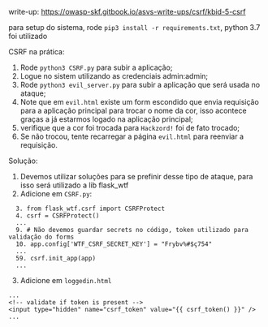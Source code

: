write-up: https://owasp-skf.gitbook.io/asvs-write-ups/csrf/kbid-5-csrf

para setup do sistema, rode `pip3 install -r requirements.txt`, python 3.7 foi utilizado

CSRF na prática:
  1. Rode `python3 CSRF.py` para subir a aplicação;
  2. Logue no sistem utilizando as credenciais admin:admin;
  3. Rode `python3 evil_server.py` para subir a aplicação que será usada no ataque;
  5. Note que em `evil.html` existe um form escondido que envia requisição para a aplicação principal para trocar
  o nome da cor, isso acontece graças a já estarmos logado na aplicação principal;
  6. verifique que a cor foi trocada para `Hackzord!` foi de fato trocado;
  7. Se não trocou, tente recarregar a página `evil.html` para reenviar a requisição.

Solução:
  1. Devemos utilizar soluções para se prefinir desse tipo de ataque, para isso será utilizado a lib flask_wtf
  2. Adicione em `CSRF.py`:
  ```
    3. from flask_wtf.csrf import CSRFProtect
    4. csrf = CSRFProtect()
    ...
    9. # Não devemos guardar secrets no código, token utilizado para validação do forms
    10. app.config['WTF_CSRF_SECRET_KEY'] = "Frybv%#$ç754"
    ...
    59. csrf.init_app(app)
    ...
  ```
  3. Adicione em `loggedin.html`
  ```
  ...
  <!-- validate if token is present -->
  <input type="hidden" name="csrf_token" value="{{ csrf_token() }}" />
  ...
  ```